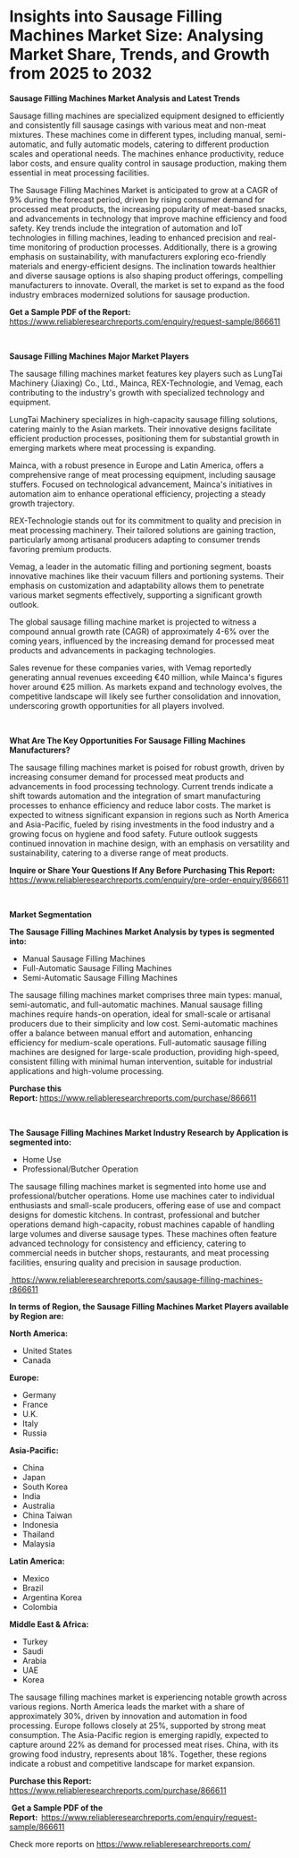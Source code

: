 <p><h1>Insights into Sausage Filling Machines Market Size: Analysing Market Share, Trends, and Growth from 2025 to 2032</h1></p><p><strong>Sausage Filling Machines Market Analysis and Latest Trends</strong></p>
<p><p>Sausage filling machines are specialized equipment designed to efficiently and consistently fill sausage casings with various meat and non-meat mixtures. These machines come in different types, including manual, semi-automatic, and fully automatic models, catering to different production scales and operational needs. The machines enhance productivity, reduce labor costs, and ensure quality control in sausage production, making them essential in meat processing facilities.</p><p>The Sausage Filling Machines Market is anticipated to grow at a CAGR of 9% during the forecast period, driven by rising consumer demand for processed meat products, the increasing popularity of meat-based snacks, and advancements in technology that improve machine efficiency and food safety. Key trends include the integration of automation and IoT technologies in filling machines, leading to enhanced precision and real-time monitoring of production processes. Additionally, there is a growing emphasis on sustainability, with manufacturers exploring eco-friendly materials and energy-efficient designs. The inclination towards healthier and diverse sausage options is also shaping product offerings, compelling manufacturers to innovate. Overall, the market is set to expand as the food industry embraces modernized solutions for sausage production.</p></p>
<p><strong>Get a Sample PDF of the Report:&nbsp;</strong> <a href="https://www.reliableresearchreports.com/enquiry/request-sample/866611?utm_campaign=2300&utm_medium=2&utm_source=Github&utm_content=ia&utm_term=19022025&utm_id=sausage-filling-machines">https://www.reliableresearchreports.com/enquiry/request-sample/866611</a></p>
<p>&nbsp;</p>
<p><strong>Sausage Filling Machines Major Market Players</strong></p>
<p><p>The sausage filling machines market features key players such as LungTai Machinery (Jiaxing) Co., Ltd., Mainca, REX-Technologie, and Vemag, each contributing to the industry's growth with specialized technology and equipment. </p><p>LungTai Machinery specializes in high-capacity sausage filling solutions, catering mainly to the Asian markets. Their innovative designs facilitate efficient production processes, positioning them for substantial growth in emerging markets where meat processing is expanding.</p><p>Mainca, with a robust presence in Europe and Latin America, offers a comprehensive range of meat processing equipment, including sausage stuffers. Focused on technological advancement, Mainca's initiatives in automation aim to enhance operational efficiency, projecting a steady growth trajectory.</p><p>REX-Technologie stands out for its commitment to quality and precision in meat processing machinery. Their tailored solutions are gaining traction, particularly among artisanal producers adapting to consumer trends favoring premium products.</p><p>Vemag, a leader in the automatic filling and portioning segment, boasts innovative machines like their vacuum fillers and portioning systems. Their emphasis on customization and adaptability allows them to penetrate various market segments effectively, supporting a significant growth outlook.</p><p>The global sausage filling machine market is projected to witness a compound annual growth rate (CAGR) of approximately 4-6% over the coming years, influenced by the increasing demand for processed meat products and advancements in packaging technologies. </p><p>Sales revenue for these companies varies, with Vemag reportedly generating annual revenues exceeding €40 million, while Mainca's figures hover around €25 million. As markets expand and technology evolves, the competitive landscape will likely see further consolidation and innovation, underscoring growth opportunities for all players involved.</p></p>
<p>&nbsp;</p>
<p><strong>What Are The Key Opportunities For Sausage Filling Machines Manufacturers?</strong></p>
<p><p>The sausage filling machines market is poised for robust growth, driven by increasing consumer demand for processed meat products and advancements in food processing technology. Current trends indicate a shift towards automation and the integration of smart manufacturing processes to enhance efficiency and reduce labor costs. The market is expected to witness significant expansion in regions such as North America and Asia-Pacific, fueled by rising investments in the food industry and a growing focus on hygiene and food safety. Future outlook suggests continued innovation in machine design, with an emphasis on versatility and sustainability, catering to a diverse range of meat products.</p></p>
<p><strong>Inquire or Share Your Questions If Any Before Purchasing This Report:</strong> <a href="https://www.reliableresearchreports.com/enquiry/pre-order-enquiry/866611?utm_campaign=2300&utm_medium=2&utm_source=Github&utm_content=ia&utm_term=19022025&utm_id=sausage-filling-machines">https://www.reliableresearchreports.com/enquiry/pre-order-enquiry/866611</a></p>
<p>&nbsp;</p>
<p><strong>Market Segmentation</strong></p>
<p><strong>The Sausage Filling Machines Market Analysis by types is segmented into:</strong></p>
<p><ul><li>Manual Sausage Filling Machines</li><li>Full-Automatic Sausage Filling Machines</li><li>Semi-Automatic Sausage Filling Machines</li></ul></p>
<p><p>The sausage filling machines market comprises three main types: manual, semi-automatic, and full-automatic machines. Manual sausage filling machines require hands-on operation, ideal for small-scale or artisanal producers due to their simplicity and low cost. Semi-automatic machines offer a balance between manual effort and automation, enhancing efficiency for medium-scale operations. Full-automatic sausage filling machines are designed for large-scale production, providing high-speed, consistent filling with minimal human intervention, suitable for industrial applications and high-volume processing.</p></p>
<p><strong>Purchase this Report:&nbsp;</strong><a href="https://www.reliableresearchreports.com/purchase/866611?utm_campaign=2300&utm_medium=2&utm_source=Github&utm_content=ia&utm_term=19022025&utm_id=sausage-filling-machines">https://www.reliableresearchreports.com/purchase/866611</a></p>
<p>&nbsp;</p>
<p><strong>The Sausage Filling Machines Market Industry Research by Application is segmented into:</strong></p>
<p><ul><li>Home Use</li><li>Professional/Butcher Operation</li></ul></p>
<p><p>The sausage filling machines market is segmented into home use and professional/butcher operations. Home use machines cater to individual enthusiasts and small-scale producers, offering ease of use and compact designs for domestic kitchens. In contrast, professional and butcher operations demand high-capacity, robust machines capable of handling large volumes and diverse sausage types. These machines often feature advanced technology for consistency and efficiency, catering to commercial needs in butcher shops, restaurants, and meat processing facilities, ensuring quality and precision in sausage production.</p></p>
<p><a href="https://www.reliableresearchreports.com/sausage-filling-machines-r866611?utm_campaign=2300&utm_medium=2&utm_source=Github&utm_content=ia&utm_term=19022025&utm_id=sausage-filling-machines">&nbsp;https://www.reliableresearchreports.com/sausage-filling-machines-r866611</a></p>
<p><strong>In terms of Region, the Sausage Filling Machines Market Players available by Region are:</strong></p>
<p>
    <p> <strong> North America: </strong>
        <ul>
            <li>United States</li>
            <li>Canada</li>
        </ul>
        </p> 
    <p> <strong> Europe: </strong>
        <ul>
            <li>Germany</li>
            <li>France</li>
            <li>U.K.</li>
            <li>Italy</li>
            <li>Russia</li>
        </ul>
        </p> 
    <p> <strong> Asia-Pacific: </strong>
        <ul>
            <li>China</li>
            <li>Japan</li>
            <li>South Korea</li>
            <li>India</li>
            <li>Australia</li>
            <li>China Taiwan</li>
            <li>Indonesia</li>
            <li>Thailand</li>
            <li>Malaysia</li>
        </ul>
        </p> 
    <p> <strong> Latin America: </strong>
        <ul>
            <li>Mexico</li>
            <li>Brazil</li>
            <li>Argentina Korea</li>
            <li>Colombia</li>
        </ul>
        </p> 
    <p> <strong> Middle East & Africa: </strong>
        <ul>
            <li>Turkey</li>
            <li>Saudi</li>
            <li>Arabia</li>
            <li>UAE</li>
            <li>Korea</li>
        </ul>
    </p>
    </p>
<p><p>The sausage filling machines market is experiencing notable growth across various regions. North America leads the market with a share of approximately 30%, driven by innovation and automation in food processing. Europe follows closely at 25%, supported by strong meat consumption. The Asia-Pacific region is emerging rapidly, expected to capture around 22% as demand for processed meat rises. China, with its growing food industry, represents about 18%. Together, these regions indicate a robust and competitive landscape for market expansion.</p></p>
<p><strong>Purchase this Report: </strong><a href="https://www.reliableresearchreports.com/purchase/866611?utm_campaign=2300&utm_medium=2&utm_source=Github&utm_content=ia&utm_term=19022025&utm_id=sausage-filling-machines">https://www.reliableresearchreports.com/purchase/866611</a></p>
<p>&nbsp;<strong>Get a Sample PDF of the Report:&nbsp;&nbsp;</strong><a href="https://www.reliableresearchreports.com/enquiry/request-sample/866611?utm_campaign=2300&utm_medium=2&utm_source=Github&utm_content=ia&utm_term=19022025&utm_id=sausage-filling-machines">https://www.reliableresearchreports.com/enquiry/request-sample/866611</a></p>
<p><strong></strong></p>
<p>Check more reports on <a href="https://www.reliableresearchreports.com/?utm_campaign=2300&utm_medium=2&utm_source=Github&utm_content=ia&utm_term=19022025&utm_id=sausage-filling-machines">https://www.reliableresearchreports.com/</a></p>